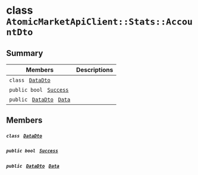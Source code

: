 # class `AtomicMarketApiClient::Stats::AccountDto` 

## Summary

 Members                                | Descriptions                                
----------------------------------------|---------------------------------------------
`class ` [`DataDto`](.github/workflows/documentation/md/AtomicMarketApiClient--Stats--AccountDto--DataDto.md#class_atomic_market_api_client_1_1_stats_1_1_account_dto_1_1_data_dto)        | 
`public bool ` [`Success`](#class_atomic_market_api_client_1_1_stats_1_1_account_dto_1a506fb037fbb6bfe8f254c021a2c3cfac) | 
`public ` [`DataDto`](.github/workflows/documentation/md/AtomicMarketApiClient--Stats--AccountDto--DataDto.md#class_atomic_market_api_client_1_1_stats_1_1_account_dto_1_1_data_dto)` ` [`Data`](#class_atomic_market_api_client_1_1_stats_1_1_account_dto_1a65c0779654774581967081cf3136bd84) | 

## Members

##### `class ` [`DataDto`](.github/workflows/documentation/md/AtomicMarketApiClient--Stats--AccountDto--DataDto.md#class_atomic_market_api_client_1_1_stats_1_1_account_dto_1_1_data_dto) 

##### `public bool ` [`Success`](#class_atomic_market_api_client_1_1_stats_1_1_account_dto_1a506fb037fbb6bfe8f254c021a2c3cfac) 

##### `public ` [`DataDto`](.github/workflows/documentation/md/AtomicMarketApiClient--Stats--AccountDto--DataDto.md#class_atomic_market_api_client_1_1_stats_1_1_account_dto_1_1_data_dto)` ` [`Data`](#class_atomic_market_api_client_1_1_stats_1_1_account_dto_1a65c0779654774581967081cf3136bd84) 


